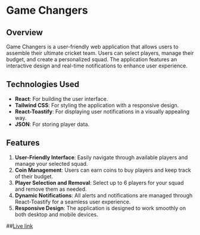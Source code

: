 # Game Changers

## Overview
Game Changers is a user-friendly web application that allows users to assemble their ultimate cricket team. Users can select players, manage their budget, and create a personalized squad. The application features an interactive design and real-time notifications to enhance user experience.

## Technologies Used
- **React**: For building the user interface.
- **Tailwind CSS**: For styling the application with a responsive design.
- **React-Toastify**: For displaying user notifications in a visually appealing way.
- **JSON**: For storing player data.

## Features
1. **User-Friendly Interface**: Easily navigate through available players and manage your selected squad.
2. **Coin Management**: Users can earn coins to buy players and keep track of their budget.
3. **Player Selection and Removal**: Select up to 6 players for your squad and remove them as needed.
4. **Dynamic Notifications**: All alerts and notifications are managed through React-Toastify for a seamless user experience.
5. **Responsive Design**: The application is designed to work smoothly on both desktop and mobile devices.


##[Live link](https://purnendu-game-changers.netlify.app)

